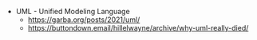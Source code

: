 * UML - Unified Modeling Language
    * https://garba.org/posts/2021/uml/
    * https://buttondown.email/hillelwayne/archive/why-uml-really-died/
